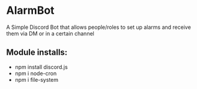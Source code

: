 # AlarmBot
A Simple Discord Bot that allows people/roles to set up alarms and receive them via DM or in a certain channel 

## Module installs:
- npm install discord.js
- npm i node-cron
- npm i file-system